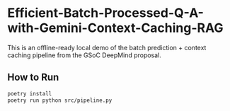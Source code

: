 # Efficient-Batch-Processed-Q-A-with-Gemini-Context-Caching-RAG

This is an offline-ready local demo of the batch prediction + context caching pipeline from the GSoC DeepMind proposal.

## How to Run

```bash
poetry install
poetry run python src/pipeline.py
```
